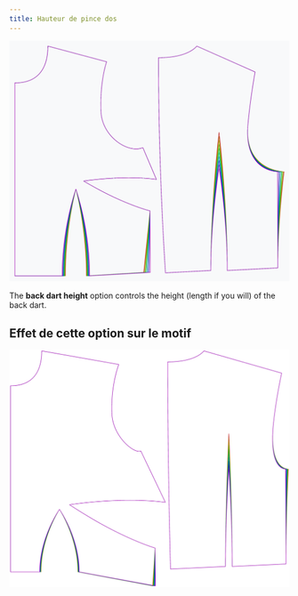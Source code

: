 ```yaml
---
title: Hauteur de pince dos
---
```


![L'effet de l'option de hauteur de la jauge arrière sur le motif](sample.png)

The **back dart height** option controls the height (length if you will) of the back dart.


## Effet de cette option sur le motif
![Cette image montre l'effet de cette option en superposant plusieurs variantes qui ont une valeur différente pour cette option](bella_backdartheight_sample.svg "Effet de cette option sur le motif")
